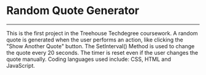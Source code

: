 # Random Quote Generator
*****************************************

This is the first project in the Treehouse Techdegree coursework. 
A random quote is generated when the user performs an action, like clicking the "Show Another Quote" button. 
The SetInterval() Method is used to change the quote every 20 seconds. The timer is reset even if the user changes the quote manually.
Coding languages used include: CSS, HTML and JavaScript.
